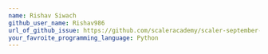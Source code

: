 ```yaml
---
name: Rishav Siwach
github_user_name: Rishav986
url_of_github_issue: https://github.com/scaleracademy/scaler-september-open-source-challenge/issues/215
your_favroite_programming_language: Python
---
```

